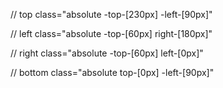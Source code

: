 // top
class="absolute -top-[230px] -left-[90px]"

// left
class="absolute -top-[60px] right-[180px]"

// right
class="absolute -top-[60px] left-[0px]"

// bottom
class="absolute top-[0px] -left-[90px]"